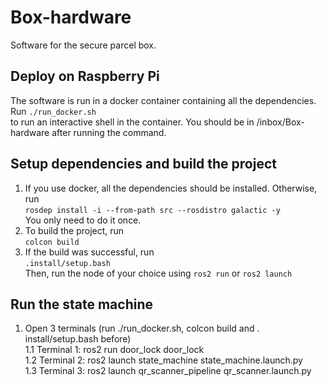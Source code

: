 # Box-hardware
Software for the secure parcel box.
## Deploy on Raspberry Pi
The software is run in  a docker container containing all the dependencies. Run<bt/>
`./run_docker.sh`<br/>
to run an interactive shell in the container. You should be in /inbox/Box-hardware after running the command.
## Setup dependencies and build the project
1. If you use docker, all the dependencies should be installed. Otherwise, run <br/>
`rosdep install -i --from-path src --rosdistro galactic -y`<br/>
You only need to do it once.<br/>
2. To build the project, run <br/>
`colcon build` <br/>
3. If the build was successful, run <br/>
`.install/setup.bash` <br/>
Then, run the node of your choice using `ros2 run` or `ros2 launch`
## Run the state machine
1. Open 3 terminals (run ./run_docker.sh, colcon build and . install/setup.bash before) <br/>
1.1 Terminal 1: ros2 run door_lock door_lock <br/>
1.2 Terminal 2: ros2 launch state_machine state_machine.launch.py <br/>
1.3 Terminal 3: ros2 launch qr_scanner_pipeline qr_scanner.launch.py <br/>
